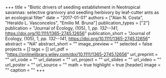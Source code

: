+++
title = "Biotic drivers of seedling establishment in Neotropical savannas: selective granivory and seedling herbivory by leaf-cutter ants as an ecological filter"
date = "2017-01-01"
authors = ["Alan N. Costa", "Heraldo L. Vasconcelos", "Emilio M. Bruna"]
publication_types = ["2"]
publication = "Journal of Ecology, (105), 1, _pp. 132--141_, https://doi.org/10.1111/1365-2745.12656"
publication_short = "Journal of Ecology, (105), 1, _pp. 132--141_, https://doi.org/10.1111/1365-2745.12656"
abstract = "NA"
abstract_short = ""
image_preview = ""
selected = false
projects = []
tags = []
url_pdf = "https://onlinelibrary.wiley.com/doi/10.1111/1365-2745.12656"
url_preprint = ""
url_code = ""
url_dataset = ""
url_project = ""
url_slides = ""
url_video = ""
url_poster = ""
url_source = ""
math = true
highlight = true
[header]
image = ""
caption = ""
+++
